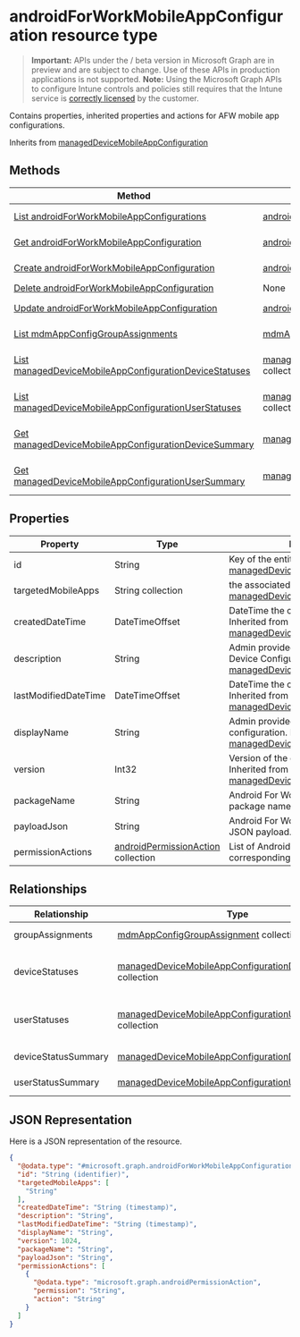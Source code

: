 ﻿# androidForWorkMobileAppConfiguration resource type

> **Important:** APIs under the / beta version in Microsoft Graph are in preview and are subject to change. Use of these APIs in production applications is not supported.
> **Note:** Using the Microsoft Graph APIs to configure Intune controls and policies still requires that the Intune service is [correctly licensed](https://go.microsoft.com/fwlink/?linkid=839381) by the customer.

Contains properties, inherited properties and actions for AFW mobile app configurations.

Inherits from [managedDeviceMobileAppConfiguration](https://developer.microsoft.com/en-us/graph/docs/api-reference/beta/api/resources/intune_apps_manageddevicemobileappconfiguration.md)

## Methods
|Method|Return Type|Description|
|---|---|---|
|[List androidForWorkMobileAppConfigurations](https://developer.microsoft.com/en-us/graph/docs/api-reference/beta/api/api/intune_apps_androidforworkmobileappconfiguration_list.md)|[androidForWorkMobileAppConfiguration](https://developer.microsoft.com/en-us/graph/docs/api-reference/beta/api/resources/intune_apps_androidforworkmobileappconfiguration.md) collection|List properties and relationships of the [androidForWorkMobileAppConfiguration](https://developer.microsoft.com/en-us/graph/docs/api-reference/beta/api/resources/intune_apps_androidforworkmobileappconfiguration.md) objects.|
|[Get androidForWorkMobileAppConfiguration](https://developer.microsoft.com/en-us/graph/docs/api-reference/beta/api/api/intune_apps_androidforworkmobileappconfiguration_get.md)|[androidForWorkMobileAppConfiguration](https://developer.microsoft.com/en-us/graph/docs/api-reference/beta/api/resources/intune_apps_androidforworkmobileappconfiguration.md)|Read properties and relationships of the [androidForWorkMobileAppConfiguration](https://developer.microsoft.com/en-us/graph/docs/api-reference/beta/api/resources/intune_apps_androidforworkmobileappconfiguration.md) object.|
|[Create androidForWorkMobileAppConfiguration](https://developer.microsoft.com/en-us/graph/docs/api-reference/beta/api/api/intune_apps_androidforworkmobileappconfiguration_create.md)|[androidForWorkMobileAppConfiguration](https://developer.microsoft.com/en-us/graph/docs/api-reference/beta/api/resources/intune_apps_androidforworkmobileappconfiguration.md)|Create a new [androidForWorkMobileAppConfiguration](https://developer.microsoft.com/en-us/graph/docs/api-reference/beta/api/resources/intune_apps_androidforworkmobileappconfiguration.md) object.|
|[Delete androidForWorkMobileAppConfiguration](https://developer.microsoft.com/en-us/graph/docs/api-reference/beta/api/api/intune_apps_androidforworkmobileappconfiguration_delete.md)|None|Deletes a [androidForWorkMobileAppConfiguration](https://developer.microsoft.com/en-us/graph/docs/api-reference/beta/api/resources/intune_apps_androidforworkmobileappconfiguration.md).|
|[Update androidForWorkMobileAppConfiguration](https://developer.microsoft.com/en-us/graph/docs/api-reference/beta/api/api/intune_apps_androidforworkmobileappconfiguration_update.md)|[androidForWorkMobileAppConfiguration](https://developer.microsoft.com/en-us/graph/docs/api-reference/beta/api/resources/intune_apps_androidforworkmobileappconfiguration.md)|Update the properties of a [androidForWorkMobileAppConfiguration](https://developer.microsoft.com/en-us/graph/docs/api-reference/beta/api/resources/intune_apps_androidforworkmobileappconfiguration.md) object.|
|[List mdmAppConfigGroupAssignments](https://developer.microsoft.com/en-us/graph/docs/api-reference/beta/api/api/intune_apps_mdmappconfiggroupassignment_list.md)|[mdmAppConfigGroupAssignment](https://developer.microsoft.com/en-us/graph/docs/api-reference/beta/api/resources/intune_apps_mdmappconfiggroupassignment.md) collection|List properties and relationships of the [mdmAppConfigGroupAssignment](https://developer.microsoft.com/en-us/graph/docs/api-reference/beta/api/resources/intune_apps_mdmappconfiggroupassignment.md) objects.|
|[List managedDeviceMobileAppConfigurationDeviceStatuses](https://developer.microsoft.com/en-us/graph/docs/api-reference/beta/api/api/intune_apps_manageddevicemobileappconfigurationdevicestatus_list.md)|[managedDeviceMobileAppConfigurationDeviceStatus](https://developer.microsoft.com/en-us/graph/docs/api-reference/beta/api/resources/intune_apps_manageddevicemobileappconfigurationdevicestatus.md) collection|List properties and relationships of the [managedDeviceMobileAppConfigurationDeviceStatus](https://developer.microsoft.com/en-us/graph/docs/api-reference/beta/api/resources/intune_apps_manageddevicemobileappconfigurationdevicestatus.md) objects.|
|[List managedDeviceMobileAppConfigurationUserStatuses](https://developer.microsoft.com/en-us/graph/docs/api-reference/beta/api/api/intune_apps_manageddevicemobileappconfigurationuserstatus_list.md)|[managedDeviceMobileAppConfigurationUserStatus](https://developer.microsoft.com/en-us/graph/docs/api-reference/beta/api/resources/intune_apps_manageddevicemobileappconfigurationuserstatus.md) collection|List properties and relationships of the [managedDeviceMobileAppConfigurationUserStatus](https://developer.microsoft.com/en-us/graph/docs/api-reference/beta/api/resources/intune_apps_manageddevicemobileappconfigurationuserstatus.md) objects.|
|[Get managedDeviceMobileAppConfigurationDeviceSummary](https://developer.microsoft.com/en-us/graph/docs/api-reference/beta/api/api/intune_apps_manageddevicemobileappconfigurationdevicesummary_get.md)|[managedDeviceMobileAppConfigurationDeviceSummary](https://developer.microsoft.com/en-us/graph/docs/api-reference/beta/api/resources/intune_apps_manageddevicemobileappconfigurationdevicesummary.md)|Read properties and relationships of the [managedDeviceMobileAppConfigurationDeviceSummary](https://developer.microsoft.com/en-us/graph/docs/api-reference/beta/api/resources/intune_apps_manageddevicemobileappconfigurationdevicesummary.md) object.|
|[Get managedDeviceMobileAppConfigurationUserSummary](https://developer.microsoft.com/en-us/graph/docs/api-reference/beta/api/api/intune_apps_manageddevicemobileappconfigurationusersummary_get.md)|[managedDeviceMobileAppConfigurationUserSummary](https://developer.microsoft.com/en-us/graph/docs/api-reference/beta/api/resources/intune_apps_manageddevicemobileappconfigurationusersummary.md)|Read properties and relationships of the [managedDeviceMobileAppConfigurationUserSummary](https://developer.microsoft.com/en-us/graph/docs/api-reference/beta/api/resources/intune_apps_manageddevicemobileappconfigurationusersummary.md) object.|

## Properties
|Property|Type|Description|
|---|---|---|
|id|String|Key of the entity. Inherited from [managedDeviceMobileAppConfiguration](https://developer.microsoft.com/en-us/graph/docs/api-reference/beta/api/resources/intune_apps_manageddevicemobileappconfiguration.md)|
|targetedMobileApps|String collection|the associated app. Inherited from [managedDeviceMobileAppConfiguration](https://developer.microsoft.com/en-us/graph/docs/api-reference/beta/api/resources/intune_apps_manageddevicemobileappconfiguration.md)|
|createdDateTime|DateTimeOffset|DateTime the object was created. Inherited from [managedDeviceMobileAppConfiguration](https://developer.microsoft.com/en-us/graph/docs/api-reference/beta/api/resources/intune_apps_manageddevicemobileappconfiguration.md)|
|description|String|Admin provided description of the Device Configuration. Inherited from [managedDeviceMobileAppConfiguration](https://developer.microsoft.com/en-us/graph/docs/api-reference/beta/api/resources/intune_apps_manageddevicemobileappconfiguration.md)|
|lastModifiedDateTime|DateTimeOffset|DateTime the object was last modified. Inherited from [managedDeviceMobileAppConfiguration](https://developer.microsoft.com/en-us/graph/docs/api-reference/beta/api/resources/intune_apps_manageddevicemobileappconfiguration.md)|
|displayName|String|Admin provided name of the device configuration. Inherited from [managedDeviceMobileAppConfiguration](https://developer.microsoft.com/en-us/graph/docs/api-reference/beta/api/resources/intune_apps_manageddevicemobileappconfiguration.md)|
|version|Int32|Version of the device configuration. Inherited from [managedDeviceMobileAppConfiguration](https://developer.microsoft.com/en-us/graph/docs/api-reference/beta/api/resources/intune_apps_manageddevicemobileappconfiguration.md)|
|packageName|String|Android For Work app configuration package name.|
|payloadJson|String|Android For Work app configuration JSON payload.|
|permissionActions|[androidPermissionAction](https://developer.microsoft.com/en-us/graph/docs/api-reference/beta/api/resources/intune_apps_androidpermissionaction.md) collection|List of Android app permissions and corresponding permission actions.|

## Relationships
|Relationship|Type|Description|
|---|---|---|
|groupAssignments|[mdmAppConfigGroupAssignment](https://developer.microsoft.com/en-us/graph/docs/api-reference/beta/api/resources/intune_apps_mdmappconfiggroupassignment.md) collection|the associated group assignments. Inherited from [managedDeviceMobileAppConfiguration](https://developer.microsoft.com/en-us/graph/docs/api-reference/beta/api/resources/intune_apps_manageddevicemobileappconfiguration.md)|
|deviceStatuses|[managedDeviceMobileAppConfigurationDeviceStatus](https://developer.microsoft.com/en-us/graph/docs/api-reference/beta/api/resources/intune_apps_manageddevicemobileappconfigurationdevicestatus.md) collection|List of ManagedDeviceMobileAppConfigurationDeviceStatus. Inherited from [managedDeviceMobileAppConfiguration](https://developer.microsoft.com/en-us/graph/docs/api-reference/beta/api/resources/intune_apps_manageddevicemobileappconfiguration.md)|
|userStatuses|[managedDeviceMobileAppConfigurationUserStatus](https://developer.microsoft.com/en-us/graph/docs/api-reference/beta/api/resources/intune_apps_manageddevicemobileappconfigurationuserstatus.md) collection|List of ManagedDeviceMobileAppConfigurationUserStatus. Inherited from [managedDeviceMobileAppConfiguration](https://developer.microsoft.com/en-us/graph/docs/api-reference/beta/api/resources/intune_apps_manageddevicemobileappconfiguration.md)|
|deviceStatusSummary|[managedDeviceMobileAppConfigurationDeviceSummary](https://developer.microsoft.com/en-us/graph/docs/api-reference/beta/api/resources/intune_apps_manageddevicemobileappconfigurationdevicesummary.md)|App configuration device status summary. Inherited from [managedDeviceMobileAppConfiguration](https://developer.microsoft.com/en-us/graph/docs/api-reference/beta/api/resources/intune_apps_manageddevicemobileappconfiguration.md)|
|userStatusSummary|[managedDeviceMobileAppConfigurationUserSummary](https://developer.microsoft.com/en-us/graph/docs/api-reference/beta/api/resources/intune_apps_manageddevicemobileappconfigurationusersummary.md)|App configuration user status summary. Inherited from [managedDeviceMobileAppConfiguration](https://developer.microsoft.com/en-us/graph/docs/api-reference/beta/api/resources/intune_apps_manageddevicemobileappconfiguration.md)|

## JSON Representation
Here is a JSON representation of the resource.
<!-- {
  "blockType": "resource",
  "keyProperty": "id",
  "@odata.type": "microsoft.graph.androidForWorkMobileAppConfiguration"
}
-->
```json
{
  "@odata.type": "#microsoft.graph.androidForWorkMobileAppConfiguration",
  "id": "String (identifier)",
  "targetedMobileApps": [
    "String"
  ],
  "createdDateTime": "String (timestamp)",
  "description": "String",
  "lastModifiedDateTime": "String (timestamp)",
  "displayName": "String",
  "version": 1024,
  "packageName": "String",
  "payloadJson": "String",
  "permissionActions": [
    {
      "@odata.type": "microsoft.graph.androidPermissionAction",
      "permission": "String",
      "action": "String"
    }
  ]
}
```




